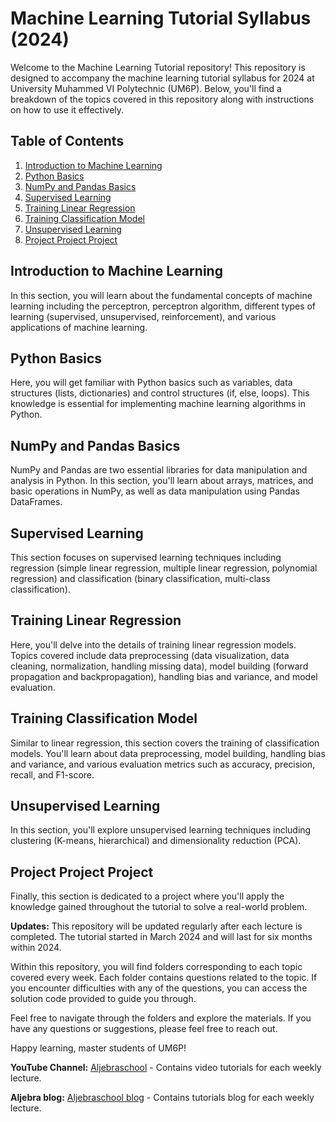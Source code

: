 # Machine Learning Tutorial Syllabus (2024)

Welcome to the Machine Learning Tutorial repository! This repository is designed to accompany the machine learning tutorial syllabus for 2024 at University Muhammed VI Polytechnic (UM6P). Below, you'll find a breakdown of the topics covered in this repository along with instructions on how to use it effectively.

## Table of Contents
1. [Introduction to Machine Learning](#introduction-to-machine-learning)
2. [Python Basics](#python-basics)
3. [NumPy and Pandas Basics](#numpy-and-pandas-basics)
4. [Supervised Learning](#supervised-learning)
5. [Training Linear Regression](#training-linear-regression)
6. [Training Classification Model](#training-classification-model)
7. [Unsupervised Learning](#unsupervised-learning)
8. [Project Project Project](#project-project-project)

## Introduction to Machine Learning
In this section, you will learn about the fundamental concepts of machine learning including the perceptron, perceptron algorithm, different types of learning (supervised, unsupervised, reinforcement), and various applications of machine learning.

## Python Basics
Here, you will get familiar with Python basics such as variables, data structures (lists, dictionaries) and control structures (if, else, loops). This knowledge is essential for implementing machine learning algorithms in Python.

## NumPy and Pandas Basics
NumPy and Pandas are two essential libraries for data manipulation and analysis in Python. In this section, you'll learn about arrays, matrices, and basic operations in NumPy, as well as data manipulation using Pandas DataFrames.

## Supervised Learning
This section focuses on supervised learning techniques including regression (simple linear regression, multiple linear regression, polynomial regression) and classification (binary classification, multi-class classification).

## Training Linear Regression
Here, you'll delve into the details of training linear regression models. Topics covered include data preprocessing (data visualization, data cleaning, normalization, handling missing data), model building (forward propagation and backpropagation), handling bias and variance, and model evaluation.

## Training Classification Model
Similar to linear regression, this section covers the training of classification models. You'll learn about data preprocessing, model building, handling bias and variance, and various evaluation metrics such as accuracy, precision, recall, and F1-score.

## Unsupervised Learning
In this section, you'll explore unsupervised learning techniques including clustering (K-means, hierarchical) and dimensionality reduction (PCA).

## Project Project Project
Finally, this section is dedicated to a project where you'll apply the knowledge gained throughout the tutorial to solve a real-world problem.

**Updates:** This repository will be updated regularly after each lecture is completed. The tutorial started in March 2024 and will last for six months within 2024.

Within this repository, you will find folders corresponding to each topic covered every week. Each folder contains questions related to the topic. If you encounter difficulties with any of the questions, you can access the solution code provided to guide you through.

Feel free to navigate through the folders and explore the materials. If you have any questions or suggestions, please feel free to reach out.

Happy learning, master students of UM6P!

**YouTube Channel:** [Aljebraschool](https://www.youtube.com/aljebraschool) - Contains video tutorials for each weekly lecture.

**Aljebra blog:** [Aljebraschool blog](https://aljebraschool.hashnode.dev) - Contains tutorials blog for each weekly lecture.
